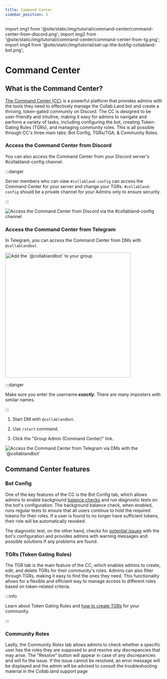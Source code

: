 ```yaml
---
title: Command Center
sidebar_position: 3
---
```


import img1 from '@site/static/img/tutorial/command-center/command-center-from-discord.png';
import img2 from '@site/static/img/tutorial/command-center/command-center-from-tg.png';
import img4 from '@site/static/img/tutorial/set-up-the-bot/tg-collabland-bot.png';

# Command Center

## What is the Command Center?

[The Command Center (CC)](https://cc.collab.land) is a powerful platform that provides admins with the tools they need to effectively manage the Collab.Land bot and create a thriving, token-gated community on Discord. The CC is designed to be user-friendly and intuitive, making it easy for admins to navigate and perform a variety of tasks, including configuring the bot, creating Token-Gating Rules (TGRs), and managing community roles. This is all possible through CC's three main tabs: Bot Config, TGRs/TGA, & Community Roles.

### Access the Command Center from Discord

You can also access the Command Center from your Discord server's #collabland-config channel.

:::danger

Server members who can view `#collabland-config` can access the Command Center for your server and change your TGRs. `#collabland-config` should be a private channel for your Admins only to ensure security.

:::

<div class="text--center">
  <img src={img1} alt="Access the Command Center from Discord via the #collabland-config channel" />
</div>

### Access the Command Center from Telegram

In Telegram, you can access the Command Center from DMs with `@collablandbot`.

<div class="text--center">
  <img  src={img4} alt="Add the `@collablandbot` to your group" width="400"/>
</div>

:::danger

Make sure you enter the username _**exactly**_. There are many imposters with similar names.

:::

1. Start DM with `@collablandbot`.

2. Use `/start` command.

3. Click the "Group Admin (Command Center)" link.

<div class="text--center">
  <img src={img2} alt="Access the Command Center from Telegram via DMs with the `@collablandbot`" />
</div>

## Command Center features

### Bot Config

One of the key features of the CC is the Bot Config tab, which allows admins to enable background [balance checks](/help-docs/command-center/bot-config/balance-check) and run diagnostic tests on the bot's configuration. The background balance check, when enabled, runs regular tests to ensure that all users continue to hold the required tokens for their roles. If a user is found to no longer have sufficient tokens, their role will be automatically revoked.

The diagnostic test, on the other hand, checks for [potential issues](/help-docs/command-center/bot-config/errors) with the bot's configuration and provides admins with warning messages and possible solutions if any problems are found.

### TGRs (Token Gating Rules)

The TGR tab is the main feature of the CC, which enables admins to create, edit, and delete TGRs for their community's roles. Admins can also filter through TGRs, making it easy to find the ones they need. This functionality allows for a flexible and efficient way to manage access to different roles based on token-related criteria.

:::info

Learn about Token Gating Rules and [how to create TGRs](/help-docs/command-center/create-a-tgr/how-to-create-a-tgr) for your community.

:::

### Community Roles

Lastly, the Community Roles tab allows admins to check whether a specific user has the roles they are supposed to and resolve any discrepancies that may arise. The "Resolve" button will appear in case of any discrepancies and will fix the issue. If the issue cannot be resolved, an error message will be displayed and the admin will be advised to consult the troubleshooting material in the Collab.land support page
